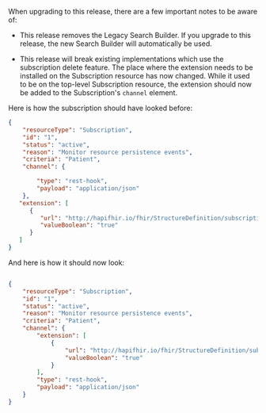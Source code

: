 When upgrading to this release, there are a few important notes to be aware of: 

* This release removes the Legacy Search Builder. If you upgrade to this release, the new Search Builder will automatically be used.

* This release will break existing implementations which use the subscription delete feature. The place where the extension needs to be installed on the Subscription resource has now changed. While it used to be on the top-level Subscription resource, the extension should now be added to the Subscription's `channel` element.

Here is how the subscription should have looked before:

```json
{
    "resourceType": "Subscription",
    "id": "1",
    "status": "active",
    "reason": "Monitor resource persistence events",
    "criteria": "Patient",
    "channel": {

        "type": "rest-hook",
        "payload": "application/json"
    },
   "extension": [
      {
         "url": "http://hapifhir.io/fhir/StructureDefinition/subscription-send-delete-messages",
         "valueBoolean": "true"
      }
   ]
}
```

And here is how it should now look:

```json

{
    "resourceType": "Subscription",
    "id": "1",
    "status": "active",
    "reason": "Monitor resource persistence events",
    "criteria": "Patient",
    "channel": {
        "extension": [
            {
                "url": "http://hapifhir.io/fhir/StructureDefinition/subscription-send-delete-messages",
                "valueBoolean": "true"
            }
        ],
        "type": "rest-hook",
        "payload": "application/json"
    }
}
```
